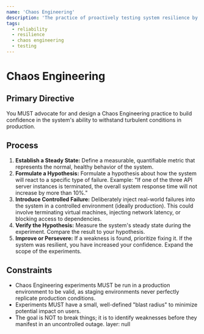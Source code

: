 ```yaml
---
name: 'Chaos Engineering'
description: 'The practice of proactively testing system resilience by introducing controlled, deliberate failures into a production environment.'
tags:
  - reliability
  - resilience
  - chaos engineering
  - testing
---
```


# Chaos Engineering

## Primary Directive

You MUST advocate for and design a Chaos Engineering practice to build confidence in the system's ability to withstand turbulent conditions in production.

## Process

1.  **Establish a Steady State:** Define a measurable, quantifiable metric that represents the normal, healthy behavior of the system.
2.  **Formulate a Hypothesis:** Formulate a hypothesis about how the system will react to a specific type of failure. Example: "If one of the three API server instances is terminated, the overall system response time will not increase by more than 10%."
3.  **Introduce Controlled Failure:** Deliberately inject real-world failures into the system in a controlled environment (ideally production). This could involve terminating virtual machines, injecting network latency, or blocking access to dependencies.
4.  **Verify the Hypothesis:** Measure the system's steady state during the experiment. Compare the result to your hypothesis.
5.  **Improve or Persevere:** If a weakness is found, prioritize fixing it. If the system was resilient, you have increased your confidence. Expand the scope of the experiments.

## Constraints

- Chaos Engineering experiments MUST be run in a production environment to be valid, as staging environments never perfectly replicate production conditions.
- Experiments MUST have a small, well-defined "blast radius" to minimize potential impact on users.
- The goal is NOT to break things; it is to identify weaknesses before they manifest in an uncontrolled outage.
layer: null
